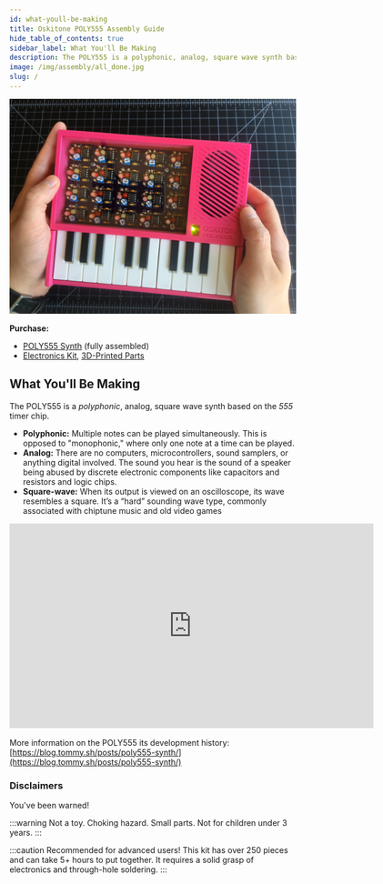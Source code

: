 ```yaml
---
id: what-youll-be-making
title: Oskitone POLY555 Assembly Guide
hide_table_of_contents: true
sidebar_label: What You'll Be Making
description: The POLY555 is a polyphonic, analog, square wave synth based on the 555 timer chip.
image: /img/assembly/all_done.jpg
slug: /
---
```


[![A finished POLY555](/img/assembly/all_done.jpg)](/img/assembly/all_done.jpg)

**Purchase:**

- [POLY555 Synth](https://www.oskitone.com/product/poly555-synth) (fully assembled)
- [Electronics Kit](https://www.oskitone.com/product/poly555-synth-diy-kit), [3D-Printed Parts](https://www.oskitone.com/product/poly555-synth-3d-printed-parts)

## What You'll Be Making

The POLY555 is a _polyphonic_, analog, square wave synth based on the _555_ timer chip.

- **Polyphonic:**​ Multiple notes can be played simultaneously. This is opposed to "monophonic," where only one note at a time can be played.
- **Analog:**​ There are no computers, microcontrollers, sound samplers, or anything digital involved. The sound you hear is the sound of a speaker being abused by discrete electronic components like capacitors and resistors and logic chips.
- **Square-wave:**​ When its output is viewed on an oscilloscope, its wave resembles a square. It’s a “hard” sounding wave type, commonly associated with chiptune music and old video games

<p><iframe src="https://player.vimeo.com/video/487720782" width="640" height="360" frameborder="0" allow="autoplay; fullscreen" allowfullscreen></iframe></p>

More information on the POLY555 its development history: <br />
[https://blog.tommy.sh/posts/poly555-synth/](https://blog.tommy.sh/posts/poly555-synth/)

### Disclaimers

You've been warned!

:::warning
Not a toy. Choking hazard. Small parts. Not for children under 3 years.
:::

:::caution
Recommended for advanced users! This kit has over 250 pieces and can take 5+ hours to put together. It requires a solid grasp of electronics and through-hole soldering.
:::

